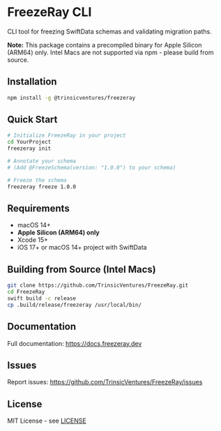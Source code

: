 # FreezeRay CLI

CLI tool for freezing SwiftData schemas and validating migration paths.

**Note:** This package contains a precompiled binary for Apple Silicon (ARM64) only. Intel Macs are not supported via npm - please build from source.

## Installation

```bash
npm install -g @trinsicventures/freezeray
```

## Quick Start

```bash
# Initialize FreezeRay in your project
cd YourProject
freezeray init

# Annotate your schema
# (Add @FreezeSchema(version: "1.0.0") to your schema)

# Freeze the schema
freezeray freeze 1.0.0
```

## Requirements

- macOS 14+
- **Apple Silicon (ARM64) only**
- Xcode 15+
- iOS 17+ or macOS 14+ project with SwiftData

## Building from Source (Intel Macs)

```bash
git clone https://github.com/TrinsicVentures/FreezeRay.git
cd FreezeRay
swift build -c release
cp .build/release/freezeray /usr/local/bin/
```

## Documentation

Full documentation: https://docs.freezeray.dev

## Issues

Report issues: https://github.com/TrinsicVentures/FreezeRay/issues

## License

MIT License - see [LICENSE](https://github.com/TrinsicVentures/FreezeRay/blob/master/LICENSE)
